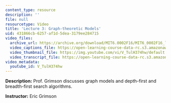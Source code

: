 ```yaml
---
content_type: resource
description: ''
file: null
resourcetype: Video
title: 'Lecture 3: Graph-theoretic Models'
uid: 431866cb-6257-af1d-5dea-3179ee284715
video_files:
  archive_url: https://archive.org/download/MIT6.0002F16/MIT6_0002F16_lec03_300k.mp4
  video_captions_file: https://open-learning-course-data-rc.s3.amazonaws.com/6-0002-introduction-to-computational-thinking-and-data-science-fall-2016/16ac952ca7a856bdb21e9083946f188e_V_TulH374hw.vtt
  video_thumbnail_file: https://img.youtube.com/vi/V_TulH374hw/default.jpg
  video_transcript_file: https://open-learning-course-data-rc.s3.amazonaws.com/6-0002-introduction-to-computational-thinking-and-data-science-fall-2016/6d7386392e8349068141a7c2df2dead9_V_TulH374hw.pdf
video_metadata:
  youtube_id: V_TulH374hw
---
```


**Description:** Prof. Grimson discusses graph models and depth-first and breadth-first search algorithms.

**Instructor:** Eric Grimson
